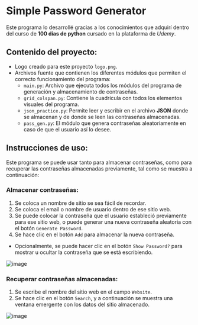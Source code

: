 # Simple Password Generator

Este programa lo desarrollé gracias a los conocimientos que adquirí dentro del curso de **100 días de python** cursado en la plataforma de *Udemy*.

## Contenido del proyecto:

- Logo creado para este proyecto `logo.png`.
- Archivos fuente que contienen los diferentes módulos que permiten el correcto funcionamiento del programa:
   - `main.py`: Archivo que ejecuta todos los módulos del programa de generación y almacenamiento de contraseñas.
   - `grid_colspan.py`: Contiene la cuadrícula con todos los elementos visuales del programa.
   - `json_practice.py`: Permite leer y escribir en el archivo **JSON** donde se almacenan y de donde se leen las contraseñas almacenadas.
   - `pass_gen.py`: El módulo que genera contraseñas aleatoriamente en caso de que el usuario así lo desee.


## Instrucciones de uso:

Este programa se puede usar tanto para almacenar contraseñas, como para recuperar las contraseñas almacenadas previamente, tal como se muestra a continuación:

### Almacenar contraseñas:
1. Se coloca un nombre de sitio  se sea fácil de recordar.
2. Se coloca el email o nombre de usuario dentro de ese sitio web.
3. Se puede colocar la contraseña que el usuario estableció previamente para ese sitio web, o puede generar una nueva contraseña aleatoria con el botón `Generate Password`.
4. Se hace clic en el botón `Add` para almacenar la nueva contraseña.

- Opcionalmente, se puede hacer clic en el botón `Show Password?` para mostrar u ocultar la contraseña que se está escribiendo.

![image](https://github.com/user-attachments/assets/e3eb42d6-7ab9-4811-ab7b-45407df4c74a)

### Recuperar contraseñas almacenadas:
1. Se escribe el nombre del sitio web en el campo `Website`.
2. Se hace clic en el botón `Search`, y a continuación se muestra una ventana emergente con los datos del sitio almacenado.

![image](https://github.com/user-attachments/assets/5a8ee9ff-9cc8-4157-a052-249928a3b1c8)
